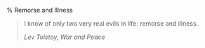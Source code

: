 % Remorse and Illness

> I know of only two very real evils in life: remorse and illness.
>
> *Lev Tolstoy, War and Peace*